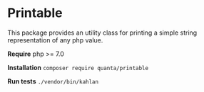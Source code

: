 # Printable

This package provides an utility class for printing a simple string representation of any php value.

**Require** php >= 7.0

**Installation** `composer require quanta/printable`

**Run tests** `./vendor/bin/kahlan`

